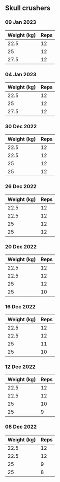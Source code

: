 ## Skull crushers

### 09 Jan 2023

| Weight (kg) | Reps |
| ----------- | ---- |
| 22.5 | 12 |
| 25 | 12 |
| 27.5 | 12 |

### 04 Jan 2023

| Weight (kg) | Reps |
| ----------- | ---- |
| 22.5 | 12 |
| 25 | 12 |
| 27.5 | 12 |

### 30 Dec 2022

| Weight (kg) | Reps |
| ----------- | ---- |
| 22.5 | 12 |
| 22.5 | 12 |
| 25 | 12 |
| 25 | 12 |

### 26 Dec 2022

| Weight (kg) | Reps |
| ----------- | ---- |
| 22.5 | 12 |
| 22.5 | 12 |
| 25 | 12 |
| 25 | 12 |

### 20 Dec 2022

| Weight (kg) | Reps |
| ----------- | ---- |
| 22.5 | 12 |
| 22.5 | 12 |
| 25 | 12 |
| 25 | 10 |

### 16 Dec 2022

| Weight (kg) | Reps |
| ----------- | ---- |
| 22.5 | 12 |
| 22.5 | 12 |
| 25 | 11 |
| 25 | 10 |

### 12 Dec 2022

| Weight (kg) | Reps |
| ----------- | ---- |
| 22.5 | 12 |
| 22.5 | 12 |
| 25 | 10 |
| 25 | 9 |

### 08 Dec 2022

| Weight (kg) | Reps |
| ----------- | ---- |
| 22.5 | 12 |
| 22.5 | 12 |
| 25 | 9 |
| 25 | 8 |